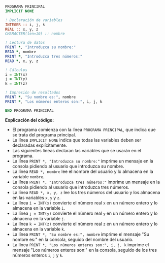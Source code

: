 ```fortran
PROGRAMA PRINCIPAL
IMPLICIT NONE

! Declaración de variables
INTEGER :: i, j, k
REAL :: x, y, z
CHARACTER(len=10) :: nombre

! Lectura de datos
PRINT *, "Introduzca su nombre:"
READ *, nombre
PRINT *, "Introduzca tres números:"
READ *, x, y, z

! Cálculos
i = INT(x)
j = INT(y)
k = INT(z)

! Impresión de resultados
PRINT *, "Su nombre es:", nombre
PRINT *, "Los números enteros son:", i, j, k

END PROGRAMA PRINCIPAL
```

**Explicación del código:**

* El programa comienza con la línea `PROGRAMA PRINCIPAL`, que indica que se trata del programa principal.
* La línea `IMPLICIT NONE` indica que todas las variables deben ser declaradas explícitamente.
* Las siguientes líneas declaran las variables que se usarán en el programa.
* La línea `PRINT *, "Introduzca su nombre:"` imprime un mensaje en la consola pidiendo al usuario que introduzca su nombre.
* La línea `READ *, nombre` lee el nombre del usuario y lo almacena en la variable `nombre`.
* La línea `PRINT *, "Introduzca tres números:"` imprime un mensaje en la consola pidiendo al usuario que introduzca tres números.
* La línea `READ *, x, y, z` lee los tres números del usuario y los almacena en las variables `x`, `y` y `z`.
* La línea `i = INT(x)` convierte el número real `x` en un número entero y lo almacena en la variable `i`.
* La línea `j = INT(y)` convierte el número real `y` en un número entero y lo almacena en la variable `j`.
* La línea `k = INT(z)` convierte el número real `z` en un número entero y lo almacena en la variable `k`.
* La línea `PRINT *, "Su nombre es:", nombre` imprime el mensaje "Su nombre es:" en la consola, seguido del nombre del usuario.
* La línea `PRINT *, "Los números enteros son:", i, j, k` imprime el mensaje "Los números enteros son:" en la consola, seguido de los tres números enteros `i`, `j` y `k`.